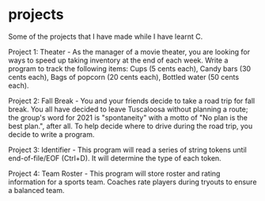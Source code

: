 # projects
Some of the projects that I have made while I have learnt C.

Project 1: Theater - As the manager of a movie theater, you are looking for ways to speed up taking inventory at the end of each week. Write a program to track the following items: Cups (5 cents each), Candy bars (30 cents each), Bags of popcorn (20 cents each), Bottled water (50 cents each).

Project 2: Fall Break - You and your friends decide to take a road trip for fall break. You all have decided to leave Tuscaloosa without planning a route; the group's word for 2021 is "spontaneity" with a motto of "No plan is the best plan.", after all. To help decide where to drive during the road trip, you decide to write a program.

Project 3: Identifier - This program will read a series of string tokens until end-of-file/EOF (Ctrl+D). It will determine the type of each token.

Project 4: Team Roster - This program will store roster and rating information for a sports team. Coaches rate players during tryouts to ensure a balanced team.
